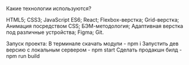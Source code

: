 Какие технологии используются?

HTML5;
CSS3;
JavaScript ES6;
React;
Flexbox-верстка;
Grid-верстка;
Анимация посредством CSS;
БЭМ-методология;
Адаптивная верстка под различные устройства;
Figma;
Git.


Запуск проекта:
В терминале скачать модули - npm i
Запустить дев версию с локальным сервером - npm start
Сделать продакшн билд - npm run build
